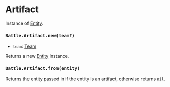 # Artifact

Instance of [Entity](/docs/client/lua-api/entity).

### `Battle.Artifact.new(team?)`

- `team`: [Team](/docs/client/lua-api/entity#entityset_teamteam)

Returns a new [Entity](/docs/client/lua-api/entity) instance.

### `Battle.Artifact.from(entity)`

Returns the entity passed in if the entity is an artifact, otherwise returns `nil`.
